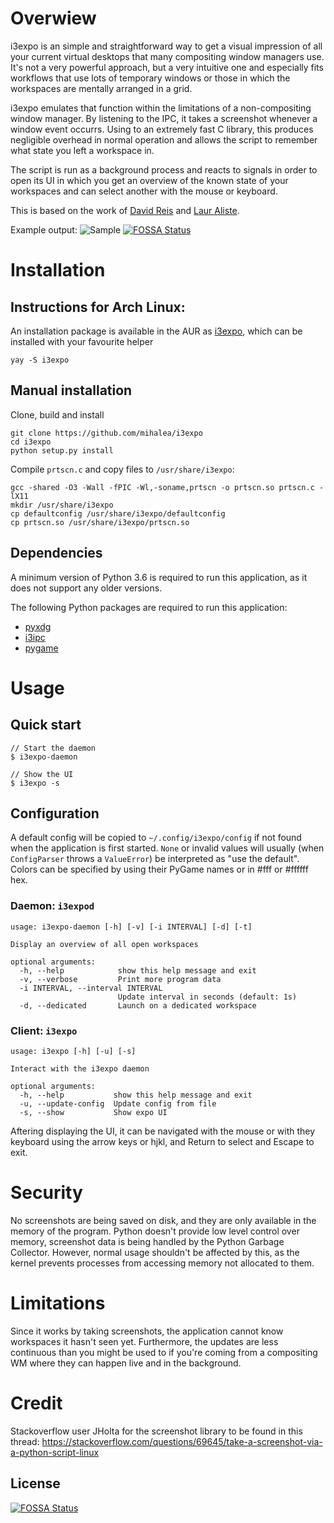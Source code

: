 # Overwiew

i3expo is an simple and straightforward way to get a visual impression of all your
current virtual desktops that many compositing window managers use. It's not a
very powerful approach, but a very intuitive one and especially fits workflows
that use lots of temporary windows or those in which the workspaces are mentally
arranged in a grid.

i3expo emulates that function within the limitations of a non-compositing window
manager. By listening to the IPC, it takes a screenshot whenever a window event
occurrs. Using to an extremely fast C library, this produces negligible
overhead in normal operation and allows the script to remember what state you
left a workspace in.

The script is run as a background process and reacts to signals in order to open
its UI in which you get an overview of the known state of your workspaces and
can select another with the mouse or keyboard.

This is based on the work of [David Reis](https://gitlab.com/d.reis) and [Laur Aliste](https://gitlab.com/laur891).

Example output:
![Sample](img/ui.png)
[![FOSSA Status](https://app.fossa.io/api/projects/git%2Bgithub.com%2Fmihalea%2Fi3expo.svg?type=shield)](https://app.fossa.io/projects/git%2Bgithub.com%2Fmihalea%2Fi3expo?ref=badge_shield)

# Installation

## Instructions for Arch Linux:

An installation package is available in the AUR as [i3expo](https://aur.archlinux.org/packages/i3expo), which can be installed with your favourite helper

```
yay -S i3expo
```

## Manual installation

Clone, build and install

```
git clone https://github.com/mihalea/i3expo
cd i3expo
python setup.py install
```

Compile `prtscn.c` and copy files to `/usr/share/i3expo`:

```
gcc -shared -O3 -Wall -fPIC -Wl,-soname,prtscn -o prtscn.so prtscn.c -lX11
mkdir /usr/share/i3expo
cp defaultconfig /usr/share/i3expo/defaultconfig
cp prtscn.so /usr/share/i3expo/prtscn.so
```

## Dependencies

A minimum version of Python 3.6 is required to run this application, as it does not support any older versions.

The following Python packages are required to run this application:

- [pyxdg](https://pypi.org/project/pygame/)
- [i3ipc](https://pypi.org/project/i3ipc/)
- [pygame](https://pypi.org/project/pyxdg/)

# Usage

## Quick start

```
// Start the daemon
$ i3expo-daemon

// Show the UI
$ i3expo -s
```

## Configuration

A default config will be copied to `~/.config/i3expo/config` if not found when
the application is first started. `None` or invalid values will usually
(when `ConfigParser` throws a `ValueError`) be interpreted as "use the default".
Colors can be specified by using their PyGame names or in #fff or #ffffff hex.

### Daemon: `i3expod`

```
usage: i3expo-daemon [-h] [-v] [-i INTERVAL] [-d] [-t]

Display an overview of all open workspaces

optional arguments:
  -h, --help            show this help message and exit
  -v, --verbose         Print more program data
  -i INTERVAL, --interval INTERVAL
                        Update interval in seconds (default: 1s)
  -d, --dedicated       Launch on a dedicated workspace
```

### Client: `i3expo`

```
usage: i3expo [-h] [-u] [-s]

Interact with the i3expo daemon

optional arguments:
  -h, --help           show this help message and exit
  -u, --update-config  Update config from file
  -s, --show           Show expo UI
```

Aftering displaying the UI, it can be navigated with the mouse or with they keyboard using the arrow keys or hjkl, and Return to select and Escape to exit.

# Security

No screenshots are being saved on disk, and they are only available in the memory of the program. Python doesn't provide low level control over memory, screenshot data is being handled by the Python Garbage Collector. However, normal usage shouldn't be affected by this, as the kernel prevents processes from accessing memory not allocated to them.

# Limitations

Since it works by taking screenshots, the application cannot know workspaces it
hasn't seen yet. Furthermore, the updates are less continuous than you might be
used to if you're coming from a compositing WM where they can happen live and in the background.

# Credit

Stackoverflow user JHolta for the screenshot library to be found in this thread:
https://stackoverflow.com/questions/69645/take-a-screenshot-via-a-python-script-linux


## License
[![FOSSA Status](https://app.fossa.io/api/projects/git%2Bgithub.com%2Fmihalea%2Fi3expo.svg?type=large)](https://app.fossa.io/projects/git%2Bgithub.com%2Fmihalea%2Fi3expo?ref=badge_large)